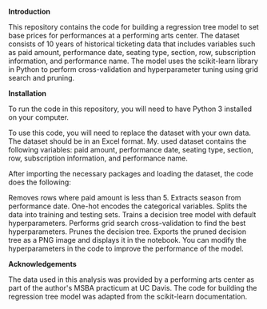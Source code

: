 **Introduction**

This repository contains the code for building a regression tree model to set base prices for performances at a performing arts center. The dataset consists of 10 years of historical ticketing data that includes variables such as paid amount, performance date, seating type, section, row, subscription information, and performance name. The model uses the scikit-learn library in Python to perform cross-validation and hyperparameter tuning using grid search and pruning.

**Installation**

To run the code in this repository, you will need to have Python 3 installed on your computer.

To use this code, you will need to replace the dataset with your own data. The dataset should be in an Excel format. My. used dataset contains the following variables: paid amount, performance date, seating type, section, row, subscription information, and performance name.

After importing the necessary packages and loading the dataset, the code does the following:

Removes rows where paid amount is less than 5.
Extracts season from performance date.
One-hot encodes the categorical variables.
Splits the data into training and testing sets.
Trains a decision tree model with default hyperparameters.
Performs grid search cross-validation to find the best hyperparameters.
Prunes the decision tree.
Exports the pruned decision tree as a PNG image and displays it in the notebook.
You can modify the hyperparameters in the code to improve the performance of the model.


**Acknowledgements**

The data used in this analysis was provided by a performing arts center as part of the author's MSBA practicum at UC Davis. The code for building the regression tree model was adapted from the scikit-learn documentation.
